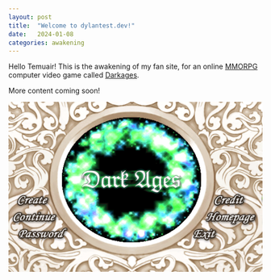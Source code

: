 ```yaml
---
layout: post
title:  "Welcome to dylantest.dev!"
date:   2024-01-08
categories: awakening
---
```

Hello Temuair! This is the awakening of my fan site, for an online [MMORPG](https://en.wikipedia.org/wiki/Massively_multiplayer_online_role-playing_game) computer video game called [Darkages](https://www.darkages.com).

More content coming soon!

![Darkages Login Screen](/assets/img/darkages/da-login-screen.png)

